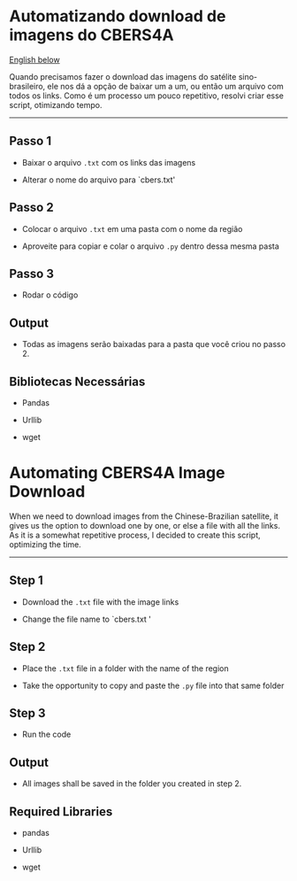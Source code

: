# Automatizando download de imagens do CBERS4A

[English below](#english)

Quando precisamos fazer o download das imagens do satélite sino-brasileiro, ele nos dá a opção de baixar um a um, ou então um arquivo com todos os links. Como é um processo um pouco repetitivo, resolvi criar esse script, otimizando tempo.
______

## Passo 1
- Baixar o arquivo `.txt` com os links das imagens

- Alterar o nome do arquivo para `cbers.txt'

## Passo 2

- Colocar o arquivo `.txt` em uma pasta com o nome da região

- Aproveite para copiar e colar o arquivo `.py` dentro dessa mesma pasta

## Passo 3

- Rodar o código

## Output

- Todas as imagens serão baixadas para a pasta que você criou no passo 2.


## Bibliotecas Necessárias

- Pandas

- Urllib

- wget

<a class="anchor" id="english"></a>
# Automating CBERS4A Image Download

When we need to download images from the Chinese-Brazilian satellite, it gives us the option to download one by one, or else a file with all the links. As it is a somewhat repetitive process, I decided to create this script, optimizing the time.
______

## Step 1
- Download the `.txt` file with the image links

- Change the file name to `cbers.txt '

## Step 2

- Place the `.txt` file in a folder with the name of the region

- Take the opportunity to copy and paste the `.py` file into that same folder

## Step 3

- Run the code


## Output

- All images  shall be saved in the folder you created in step 2.

## Required Libraries

- pandas

- Urllib

- wget

